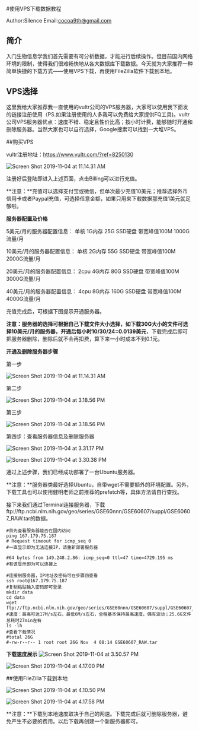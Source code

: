 #使用VPS下载数据教程

Author:Silence         Email:cocoa9th@gmail.com

## 简介

入门生物信息学我们首先需要有可分析数据，才能进行后续操作。但目前国内网络环境的限制，使得我们很难畅快地从各大数据库下载数据。今天就为大家推荐一种简单快捷的下载方式——使用VPS下载，再使用FileZilla软件下载到本地。

## VPS选择

这里我给大家推荐我一直使用的vultr公司的VPS服务器，大家可以使用我下面发的链接注册使用（PS.如果注册使用的人多我可以免费给大家提供FQ工具)。vultr公司VPS服务器优点：速度不错、稳定且性价比高；按小时计费，能够随时开通和删除服务器。当然大家也可以自行选择，Google搜索可以找到一大堆VPS。

##购买VPS

vultr注册地址：https://www.vultr.com/?ref=8250130

![Screen Shot 2019-11-04 at 11.14.31 AM](https://tva1.sinaimg.cn/large/006y8mN6gy1g8lvllet39j31mj0u0gs2.jpg)

注册好后登陆即进入上述页面，点击Billing可以进行充值。

**注意：**充值可以选择支付宝或微信，但单次最少充值10美元；推荐选择外币信用卡或者Paypal充值，可选择任意金额，如果只用来下载数据那充值1美元就足够啦。

**服务器配置及价格**

5美元/月的服务器配置信息： 单核 1G内存 25G SSD硬盘 带宽峰值100M 1000G流量/月

10美元/月的服务器配置信息： 单核 2G内存 55G SSD硬盘 带宽峰值100M 2000G流量/月

20美元/月的服务器配置信息： 2cpu 4G内存 80G SSD硬盘 带宽峰值100M 3000G流量/月

40美元/月的服务器配置信息： 4cpu 8G内存 160G SSD硬盘 带宽峰值100M 4000G流量/月

充值完成后，可根据下图提示开通服务器。

**注意：**服务器的选择可根据自己下载文件大小选择，如下载30G大小的文件可选择10美元/月的服务器，开通后每小时**10/30/24=0.0139美元**，下载完成后即可把服务器删除，删除后就不会再扣费，算下来一小时成本不到0.1元。

**开通及删除服务器步骤**

第一步

![Screen Shot 2019-11-04 at 11.14.31 AM](https://tva1.sinaimg.cn/large/006y8mN6gy1g8m1bd4p8bj31mj0u0q9u.jpg)

第二步

![Screen Shot 2019-11-04 at 3.18.56 PM](https://tva1.sinaimg.cn/large/006y8mN6gy1g8m1bcz6lwj31k80u019o.jpg)

第三步

![Screen Shot 2019-11-04 at 3.18.56 PM](https://tva1.sinaimg.cn/large/006y8mN6gy1g8m1h8hr2ej31kc0u04b7.jpg)

第四步：查看服务器信息及删除服务器

![Screen Shot 2019-11-04 at 3.31.17 PM](https://tva1.sinaimg.cn/large/006y8mN6gy1g8m1o2fgj0j31nt0u0dnd.jpg)

![Screen Shot 2019-11-04 at 3.30.38 PM](https://tva1.sinaimg.cn/large/006y8mN6gy1g8m1o9k6quj31nr0u07f7.jpg)

通过上述步骤，我们已经成功部署了一台Ubuntu服务器。

**注意：**服务器类最好选择Ubuntu，自带wget不需要额外的环境配置。另外，下载工具也可以使用健明老师之前推荐的prefetch等，具体方法请自行查找。

接下来我们通过Terminal连接服务器，下载ftp://ftp.ncbi.nlm.nih.gov/geo/series/GSE60nnn/GSE60607/suppl/GSE60607_RAW.tar的数据。

```shell
#首先查看服务器能否在国内访问
ping 167.179.75.187
# Request timeout for icmp_seq 0
#一直显示即为无法连接IP，请重新部署服务器

#64 bytes from 149.248.2.86: icmp_seq=0 ttl=47 time=4729.195 ms
#有该显示即为可以连接上

#连接到服务器，IP地址及密码可在步骤四查看
ssh root@167.179.75.187
#复制粘贴输入密码即可登录
mkdir data
cd data
wget ftp://ftp.ncbi.nlm.nih.gov/geo/series/GSE60nnn/GSE60607/suppl/GSE60607_RAW.tar
#速度：最高可达17M/s左右，最低6M/s左右，全程基本保持最高速度，偶有波动；25.6G文件总耗时27min左右
ls -lh
#查看下载情况
#total 26G
#-rw-r--r-- 1 root root 26G Nov  4 08:14 GSE60607_RAW.tar
```
**下载速度展示**
 ![Screen Shot 2019-11-04 at 3.50.57 PM](https://tva1.sinaimg.cn/large/006y8mN6gy1g8m334vz1zj30vm0gl47q.jpg)

 ![Screen Shot 2019-11-04 at 4.17.00 PM](https://tva1.sinaimg.cn/large/006y8mN6gy1g8m34malqqj30vo0izwp5.jpg)


##使用FileZilla下载到本地

![Screen Shot 2019-11-04 at 4.10.50 PM](https://tva1.sinaimg.cn/large/006y8mN6gy1g8m30kqadgj316m0u0tx9.jpg)

![Screen Shot 2019-11-04 at 4.17.58 PM](https://tva1.sinaimg.cn/large/006y8mN6gy1g8m30qo6q0j316m0u01kx.jpg)

**注意：**下载到本地速度取决于自己的网速。下载完成后就可删除服务器，避免产生不必要的费用。以后下载再创建一个新服务器即可。

